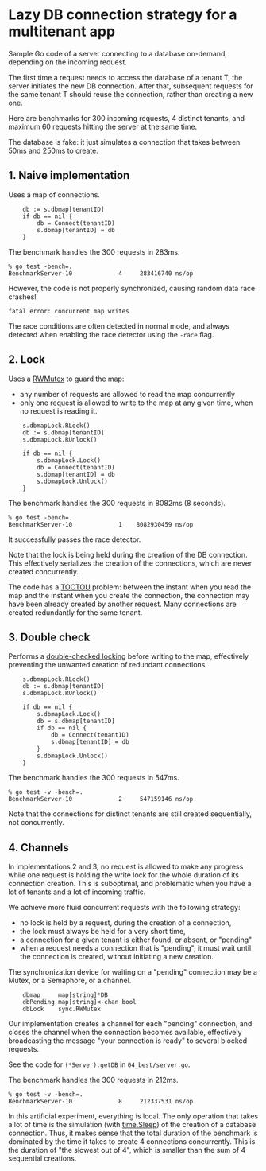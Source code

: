 # Lazy DB connection strategy for a multitenant app

Sample Go code of a server connecting to a database on-demand, depending on the incoming request.

The first time a request needs to access the database of a tenant T, the server initiates the new DB connection. After that,
subsequent requests for the same tenant T should reuse the connection, rather than creating a new one.

Here are benchmarks for 300 incoming requests, 4 distinct tenants, and maximum 60 requests hitting the server at the same time.

The database is fake: it just simulates a connection that takes between 50ms and 250ms to create.

## 1. Naive implementation

Uses a map of connections.

```
	db := s.dbmap[tenantID]
	if db == nil {
		db = Connect(tenantID)
		s.dbmap[tenantID] = db
	}
```

The benchmark handles the 300 requests in 283ms.

```
% go test -bench=.
BenchmarkServer-10    	       4	 283416740 ns/op
```

However, the code is not properly synchronized, causing random data race crashes!

```
fatal error: concurrent map writes
```

The race conditions are often detected in normal mode, and always detected when enabling the race detector using the `-race` flag.

## 2. Lock

Uses a [RWMutex](https://pkg.go.dev/sync#RWMutex) to guard the map:
- any number of requests are allowed to read the map concurrently
- only one request is allowed to write to the map at any given time, when no request is reading it.

```
	s.dbmapLock.RLock()
	db := s.dbmap[tenantID]
	s.dbmapLock.RUnlock()

	if db == nil {
		s.dbmapLock.Lock()
		db = Connect(tenantID)
		s.dbmap[tenantID] = db
		s.dbmapLock.Unlock()
	}
```

The benchmark handles the 300 requests in 8082ms (8 seconds). 

```
% go test -bench=.
BenchmarkServer-10    	       1	8082930459 ns/op
```

It successfully passes the race detector.

Note that the lock is being held during the creation of the DB connection. This effectively serializes the creation of the connections, which are never created concurrently.

The code has a [TOCTOU](https://en.wikipedia.org/wiki/Time-of-check_to_time-of-use) problem: between the instant when you read the map and the instant when you create the connection, the connection may have been already created by another request. Many connections are created redundantly for the same tenant.

## 3. Double check

Performs a [double-checked locking](https://en.wikipedia.org/wiki/Double-checked_locking) before writing to the map, effectively preventing the unwanted creation of redundant connections.

```
	s.dbmapLock.RLock()
	db := s.dbmap[tenantID]
	s.dbmapLock.RUnlock()

	if db == nil {
		s.dbmapLock.Lock()
		db = s.dbmap[tenantID]
		if db == nil {
			db = Connect(tenantID)
			s.dbmap[tenantID] = db
		}
		s.dbmapLock.Unlock()
	}
```

The benchmark handles the 300 requests in 547ms.

```
% go test -v -bench=.
BenchmarkServer-10    	       2	 547159146 ns/op
```

Note that the connections for distinct tenants are still created sequentially, not concurrently.

## 4. Channels

In implementations 2 and 3, no request is allowed to make any progress while one request is holding the write lock for the whole duration of its connection creation. This is suboptimal, and problematic when you have a lot of tenants and a lot of incoming traffic.

We achieve more fluid concurrent requests with the following strategy:
- no lock is held by a request, during the creation of a connection,
- the lock must always be held for a very short time,
- a connection for a given tenant is either found, or absent, or "pending"
- when a request needs a connection that is "pending", it must wait until the connection is created, without initiating a new creation.

The synchronization device for waiting on a "pending" connection may be a Mutex, or a Semaphore, or a channel.

```
	dbmap     map[string]*DB
	dbPending map[string]<-chan bool
	dbLock    sync.RWMutex
```

Our implementation creates a channel for each "pending" connection, and closes the channel when the connection becomes available, effectively broadcasting the message "your connection is ready" to several blocked requests.

See the code for `(*Server).getDB` in `04_best/server.go`.

The benchmark handles the 300 requests in 212ms.

```
% go test -v -bench=.
BenchmarkServer-10    	       8	 212337531 ns/op
```

In this artificial experiment, everything is local. The only operation that takes a lot of time is the simulation (with [time.Sleep](https://pkg.go.dev/time#Sleep)) of the creation of a database connection. Thus, it makes sense that the total duration of the benchmark is dominated by the time it takes to create 4 connections concurrently. This is the duration of "the slowest out of 4", which is smaller than the sum of 4 sequential creations.